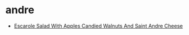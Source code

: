 # andre

 * [Escarole Salad With Apples Candied Walnuts And Saint Andre Cheese](index/e/escarole-salad-with-apples-candied-walnuts-and-saint-andre-cheese-355751.json)
